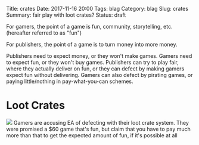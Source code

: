 Title: crates
Date: 2017-11-16 20:00
Tags: blag
Category: blag
Slug: crates
Summary: fair play with loot crates?
Status: draft

For gamers, the point of a game is fun, community, storytelling, etc. (hereafter referred to as "fun")

For publishers, the point of a game is to turn money into more money.

Publishers need to expect money, or they won't make games. Gamers need to expect fun, or they won't buy games. Publishers can try to play fair, where they actually deliver on fun, or they can defect by making gamers expect fun without delivering. Gamers can also defect by pirating games, or paying little/nothing in pay-what-you-can schemes.

# Loot Crates

![]({dirname}/mimic.jpg)
Gamers are accusing EA of defecting with their loot crate system. They were promised a $60 game that's fun, but claim that you have to pay much more than that to get the expected amount of fun, if it's possible at all
